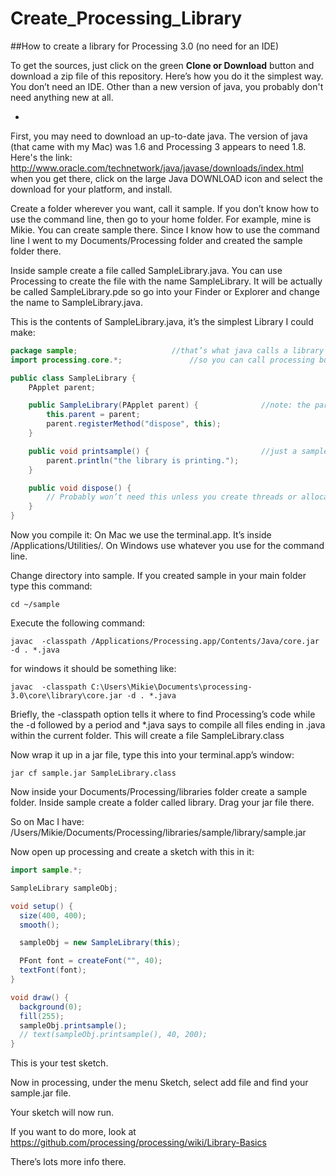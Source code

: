 # Create_Processing_Library
##How to create a library for Processing 3.0 (no need for an IDE)


To get the sources, just click on the green **Clone or Download** button and download a zip file of this repository.
Here’s how you do it the simplest way. You don’t need an IDE. Other than a new version of java, you probably don't need anything new at all.

-
First, you may need to download an up-to-date java.  The version of java (that came with my Mac) was 1.6 and Processing 3 appears to need 1.8. Here's the link: 
       http://www.oracle.com/technetwork/java/javase/downloads/index.html
when you get there, click on the large Java DOWNLOAD icon and select the download for your platform, and install.


Create a folder wherever you want, call it sample.  If you don’t know how to use the command line, then go to your home folder.  For example, mine is Mikie.  You can create sample there. Since I know how to use the command line I went to my Documents/Processing folder and created the sample folder there.

Inside sample create a file called SampleLibrary.java.  You can use Processing to create the file with the name SampleLibrary.  It will be actually be called SampleLibrary.pde so go into your Finder or Explorer and change the name to SampleLibrary.java.  

This is the contents of SampleLibrary.java, it’s the simplest Library I could make:

```java
package sample;						//that’s what java calls a library
import processing.core.*;				//so you can call processing built in routines 

public class SampleLibrary {
    PApplet parent;

    public SampleLibrary(PApplet parent) {              //note: the parent is actually your sketch, Processing itself!
        this.parent = parent;                           
        parent.registerMethod("dispose", this);
    }

    public void printsample() {                         //just a sample method you can call
        parent.println("the library is printing.");
    }

    public void dispose() {
        // Probably won’t need this unless you create threads or allocated memory
    }
}
```

Now you compile it:  On Mac we use the terminal.app.  It’s inside  /Applications/Utilities/.  On Windows use whatever you use for the command line.   

Change directory into sample.  If you created sample in your main folder type this command: 
```
cd ~/sample
```
Execute the following command:
```
javac  -classpath /Applications/Processing.app/Contents/Java/core.jar -d . *.java
```
for windows it should be something like: 
```
javac  -classpath C:\Users\Mikie\Documents\processing-3.0\core\library\core.jar -d . *.java
```
Briefly, the -classpath option tells it where to find Processing’s code while the -d followed by a period and *.java says to compile all files ending in .java within the current folder. This will create a file SampleLibrary.class

Now wrap it up in a jar file, type this into your terminal.app’s window:
```
jar cf sample.jar SampleLibrary.class
```
Now inside your Documents/Processing/libraries folder create a sample folder.
Inside sample create a folder called library.  Drag your jar file there.

So on Mac I have:  /Users/Mikie/Documents/Processing/libraries/sample/library/sample.jar

Now open up processing and create a sketch with this in it:

```java
import sample.*;

SampleLibrary sampleObj;

void setup() {
  size(400, 400);
  smooth();

  sampleObj = new SampleLibrary(this);

  PFont font = createFont("", 40);
  textFont(font);
}

void draw() {
  background(0);
  fill(255);
  sampleObj.printsample();
  // text(sampleObj.printsample(), 40, 200);
}
```
This is your test sketch.

Now in processing, under the menu Sketch, select add file and find your sample.jar file.

Your sketch will now run.

If you want to do more, look at 
    https://github.com/processing/processing/wiki/Library-Basics

There’s lots more info there.



